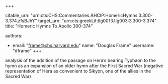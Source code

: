 +++


citable_urn: "urn:cts:CHS:Commentaries.AHCIP:HomericHymns.3.300-3.374.zfsBJhY"
target_urn: "urn:cts:greekLit:tlg0013.tlg003:3.300-3.374"
title: "Homeric Hymns To Apollo 300-374"

authors:
- email: "frame@chs.harvard.edu"
  name: "Douglas Frame"
  username: "dframe"
+++

<p>analysis of the addition of the passage on Hera’s bearing Typhaon to the hymn as an expansion of an older hymn after the First Sacred War (negative representation of Hera as convenient to Sikyon, one of the allies in the Sacred War)</p>